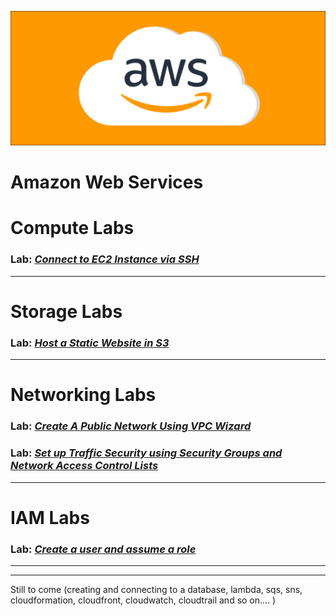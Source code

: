 <p align="center">
<img src=Compute/images/cloud.png/>
</p>



# Amazon Web Services

# Compute Labs
### Lab: [***Connect to EC2 Instance via SSH***](https://github.com/bdgomey/AWS_Labs/blob/master/Compute/SSH_to_instance.md)
---
# Storage Labs
### Lab: [***Host a Static Website in S3***](https://github.com/bdgomey/AWS_Labs/blob/master/Storage/S3_demo.md)
---
# Networking Labs
### Lab: [***Create A Public Network Using VPC Wizard***](https://github.com/bdgomey/AWS_Labs/blob/master/Networking/create_VPC.md)
### Lab: [***Set up Traffic Security using Security Groups and Network Access Control Lists***](https://github.com/bdgomey/AWS_Labs/blob/master/Networking/Traffic_Security.md)
---
# IAM Labs
### Lab: [***Create a user and assume a role***](https://github.com/bdgomey/AWS_Labs/blob/master/IAM/create-user_assume-role.md)
---
---
Still to come (creating and connecting to a database, lambda, sqs, sns, cloudformation, cloudfront, cloudwatch, cloudtrail and so on.... )